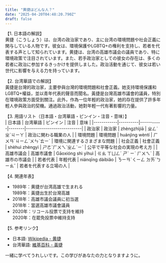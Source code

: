 ```yaml
---
title: "黄捷はどんな人？"
date: "2025-04-20T04:48:20.790Z"
draft: false
---
```


【1. 日本語の解説】  
黄捷（こうしょう）は、台湾の政治家であり、主に台湾の環境問題や社会正義に関与している人物です。彼女は、環境保護やLGBTQ+の権利を支持し、若者を代表する声として知られています。黄捷は、台湾の高雄市議会の議員であり、特に環境政策で注目されています。また、若手政治家としての彼女の存在は、多くの若者に政治に参加するきっかけを提供しました。政治活動を通じて、彼女は若い世代に影響を与える力を持っています。

【2. 台湾華語での解説】  
黃捷是台灣的政治家，主要參與台灣的環境問題和社會正義。她支持環境保護和LGBTQ+權益，並以青年代表的聲音而聞名。黃捷是台灣高雄市議會的議員，特別在環境政策方面受到關注。此外，作為一位年輕的政治家，她的存在提供了許多年輕人參與政治的契機。通過政治活動，她對年輕一代有著影響的力量。

【3. 用語リスト（日本語・台湾華語・ピンイン・注音・意味）】  
| 日本語       | 台湾華語    | ピンイン    | 注音     | 意味                         |
|------------|----------|-----------|--------|----------------------------|
| 政治家       | 政治家    | zhèngzhìjiā  | ㄓㄥˋㄓˋㄐㄧㄚ | 政治に関わる職業の人             |
| 環境問題     | 環境問題  | huánjìng wèntí | ㄏㄨㄢˊㄐㄧㄥˋㄨㄣˋㄊㄧˊ | 環境に関連するさまざまな問題       |
| 社会正義     | 社會正義  | shèhuì zhèngyì  | ㄕㄜˋㄏㄨㄟˋㄓㄥˋㄧˋ | 公平で平等な社会の実現の考え方     |
| 高雄市議会   | 高雄市議會 | Gāoxióng shì yìhuì | ㄍㄠ ㄒㄩㄥˊ ㄕˋ ㄧˋ ㄏㄨㄟˋ | 高雄市の市議会                  |
| 若者代表     | 年輕代表  | niánqīng dàibiǎo | ㄋㄧㄢˊㄑㄧㄥ ㄉㄞˋㄅㄧㄠˇ | 若者を代表する立場の人          |

【4. 関連年表】  
- 1989年：黄捷が台湾高雄で生まれる  
  1989年：黃捷出生於台灣高雄  
- 2018年：高雄市議会議員に初当選  
  2018年：當選高雄市議會議員  
- 2020年：リコール投票で支持を維持  
  2020年：在罷免投票中維持支持  

【5. 参考リンク】  
- 日本語: [Wikipedia - 黄捷](https://ja.wikipedia.org/wiki/黄捷)  
- 台湾華語: [維基百科 - 黃捷](https://zh.wikipedia.org/wiki/黃捷)

一緒に学べてうれしいです。この学びがあなたの力となりますように。
